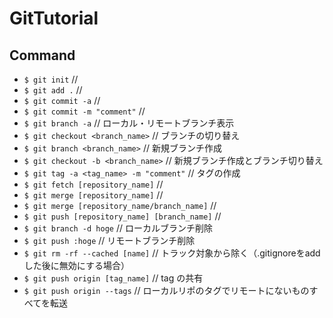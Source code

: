 # GitTutorial

## Command
+ `$ git init`  //
+ `$ git add .`  // 
+ `$ git commit -a`  // 
+ `$ git commit -m "comment"`  // 
+ `$ git branch -a`  // ローカル・リモートブランチ表示
+ `$ git checkout <branch_name>`  // ブランチの切り替え
+ `$ git branch <branch_name>`  // 新規ブランチ作成
+ `$ git checkout -b <branch_name>`  // 新規ブランチ作成とブランチ切り替え
+ `$ git tag -a <tag_name> -m "comment"`  // タグの作成
+ `$ git fetch [repository_name]`  // 
+ `$ git merge [repository_name]`  //
+ `$ git merge [repository_name/branch_name]`  //
+ `$ git push [repository_name] [branch_name]`  // 
+ `$ git branch -d hoge`  // ローカルブランチ削除
+ `$ git push :hoge`      // リモートブランチ削除
+ `$ git rm -rf --cached [name]`  // トラック対象から除く（.gitignoreをaddした後に無効にする場合）
+ `$ git push origin [tag_name]` // tag の共有
+ `$ git push origin --tags` // ローカルリポのタグでリモートにないものすべてを転送
